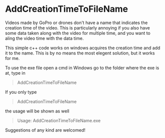 # AddCreationTimeToFileName
Videos made by GoPro or drones don't have a name that indicates the creation time of the video. 
This is particularly annoying if you also have some data taken along with the video for multiple time, and you want to aling the video time with the data time. 

This simple c++ code works on windows acquires the creation time and add it to the name.
This is by no means the most elegent solution, but it works for me. 

To use the exe file open a cmd in Windows go to the folder where the exe is at, type in 



> AddCreationTimeToFileName <directory name>

If you only type

> AddCreationTimeToFileName

the usage will be shown as well

> Usage: AddCreationTimeToFileName.exe <directory name>

Suggestions of any kind are welcomed!
